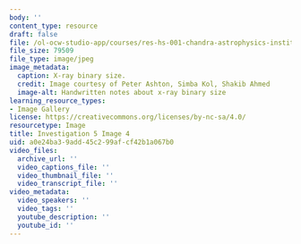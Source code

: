 ```yaml
---
body: ''
content_type: resource
draft: false
file: /ol-ocw-studio-app/courses/res-hs-001-chandra-astrophysics-institute/mithfh_chandra_inv5_xrbsiz.jpg
file_size: 79509
file_type: image/jpeg
image_metadata:
  caption: X-ray binary size.
  credit: Image courtesy of Peter Ashton, Simba Kol, Shakib Ahmed
  image-alt: Handwritten notes about x-ray binary size
learning_resource_types:
- Image Gallery
license: https://creativecommons.org/licenses/by-nc-sa/4.0/
resourcetype: Image
title: Investigation 5 Image 4
uid: a0e24ba3-9add-45c2-99af-cf42b1a067b0
video_files:
  archive_url: ''
  video_captions_file: ''
  video_thumbnail_file: ''
  video_transcript_file: ''
video_metadata:
  video_speakers: ''
  video_tags: ''
  youtube_description: ''
  youtube_id: ''
---
```

